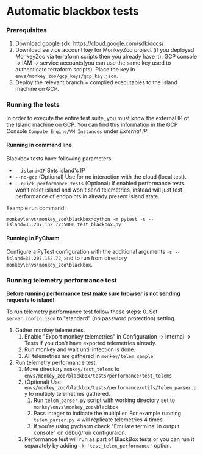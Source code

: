 # Automatic blackbox tests
### Prerequisites
1. Download google sdk: https://cloud.google.com/sdk/docs/
2. Download service account key for MonkeyZoo project (if you deployed MonkeyZoo via terraform scripts then you already have it). 
GCP console -> IAM -> service accounts(you can use the same key used to authenticate terraform scripts).
Place the key in `envs/monkey_zoo/gcp_keys/gcp_key.json`.
3. Deploy the relevant branch + complied executables to the Island machine on GCP.   

### Running the tests
In order to execute the entire test suite, you must know the external IP of the Island machine on GCP. You can find 
this information in the GCP Console `Compute Engine/VM Instances` under _External IP_. 

#### Running in command line
Blackbox tests have following parameters:
- `--island=IP` Sets island's IP
- `--no-gcp` (Optional) Use for no interaction with the cloud (local test).
- `--quick-performance-tests` (Optional) If enabled performance tests won't reset island and won't send telemetries, 
instead will just test performance of endpoints in already present island state.

Example run command:

`monkey\envs\monkey_zoo\blackbox>python -m pytest -s --island=35.207.152.72:5000 test_blackbox.py`

#### Running in PyCharm
Configure a PyTest configuration with the additional arguments `-s --island=35.207.152.72`, and to run from
directory `monkey\envs\monkey_zoo\blackbox`.

### Running telemetry performance test

**Before running performance test make sure browser is not sending requests to island!** 

To run telemetry performance test follow these steps:
0. Set `server_config.json` to "standard" (no password protection) setting.
1. Gather monkey telemetries.
    1. Enable "Export monkey telemetries" in Configuration -> Internal -> Tests if you don't have 
    exported telemetries already.
    2. Run monkey and wait until infection is done.
    3. All telemetries are gathered in `monkey/telem_sample`
2. Run telemetry performance test.
    1. Move directory `monkey/test_telems` to `envs/monkey_zoo/blackbox/tests/performance/test_telems`
    2. (Optional) Use `envs/monkey_zoo/blackbox/tests/performance/utils/telem_parser.py` to multiply 
    telemetries gathered.
        1. Run `telem_parser.py` script with working directory set to `monkey\envs\monkey_zoo\blackbox`
        2. Pass integer to indicate the multiplier. For example running `telem_parser.py 4` will replicate
        telemetries 4 times.
        3. If you're using pycharm check "Emulate terminal in output console" on debug/run configuraion.
    3. Performance test will run as part of BlackBox tests or you can run it separately by adding 
    `-k 'test_telem_performance'` option.
